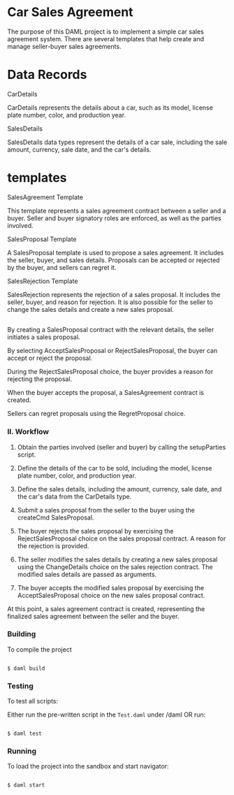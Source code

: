 # Car Sales Agreement

The purpose of this DAML project is to implement a simple car sales agreement system. There are several templates that help create and manage seller-buyer sales agreements.

# Data Records

CarDetails

CarDetails represents the details about a car, such as its model, license plate number, color, and production year.

SalesDetails

SalesDetails data types represent the details of a car sale, including the sale amount, currency, sale date, and the car's details.

# templates

SalesAgreement Template

This template represents a sales agreement contract between a seller and a buyer. Seller and buyer signatory roles are enforced, as well as the parties involved.

SalesProposal Template

A SalesProposal template is used to propose a sales agreement. It includes the seller, buyer, and sales details. Proposals can be accepted or rejected by the buyer, and sellers can regret it.

SalesRejection Template

SalesRejection represents the rejection of a sales proposal. It includes the seller, buyer, and reason for rejection. It is also possible for the seller to change the sales details and create a new sales proposal.

##

By creating a SalesProposal contract with the relevant details, the seller initiates a sales proposal.

By selecting AcceptSalesProposal or RejectSalesProposal, the buyer can accept or reject the proposal.

During the RejectSalesProposal choice, the buyer provides a reason for rejecting the proposal.

When the buyer accepts the proposal, a SalesAgreement contract is created.

Sellers can regret proposals using the RegretProposal choice.

### II. Workflow

1. Obtain the parties involved (seller and buyer) by calling the setupParties script.

2. Define the details of the car to be sold, including the model, license plate number, color, and production year.

3. Define the sales details, including the amount, currency, sale date, and the car's data from the CarDetails type.

4. Submit a sales proposal from the seller to the buyer using the createCmd SalesProposal.

5. The buyer rejects the sales proposal by exercising the RejectSalesProposal choice on the sales proposal contract. A reason for the rejection is provided.

6. The seller modifies the sales details by creating a new sales proposal using the ChangeDetails choice on the sales rejection contract. The modified sales details are passed as arguments.

7. The buyer accepts the modified sales proposal by exercising the AcceptSalesProposal choice on the new sales proposal contract.

At this point, a sales agreement contract is created, representing the finalized sales agreement between the seller and the buyer.

### Building

To compile the project

```

$ daml build

```

### Testing

To test all scripts:

Either run the pre-written script in the `Test.daml` under /daml OR run:

```

$ daml test

```

### Running

To load the project into the sandbox and start navigator:

```

$ daml start

```

